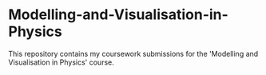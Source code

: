 # Modelling-and-Visualisation-in-Physics
This repository contains my coursework submissions for the 'Modelling and Visualisation in Physics' course.
